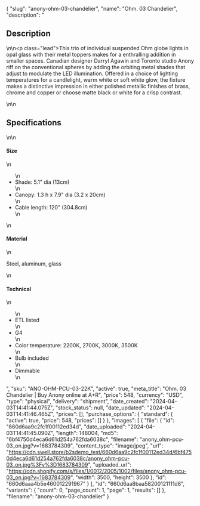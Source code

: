 {
  "slug": "anony-ohm-03-chandelier",
  "name": "Ohm. 03 Chandelier",
  "description": "<h2>Description</h2>\n<!-- split -->\n<p class=\"lead\">This trio of individual suspended Ohm globe lights in opal glass with their metal toppers makes for a enthralling addition in smaller spaces. Canadian designer Darryl Agawin and Toronto studio Anony riff on the conventional spheres by adding the orbiting metal shades that adjust to modulate the LED illumination. Offered in a choice of lighting temperatures for a candlelight, warm white or soft white glow, the fixture makes a distinctive impression in either polished metallic finishes of brass, chrome and copper or choose matte black or white for a crisp contrast. </p>\n<!-- split -->\n<h2>Specifications</h2>\n<!-- split -->\n<h4>Size</h4>\n<ul>\n<li>Shade: 5.1\" dia (13cm)</li>\n<li>Canopy: 1.3 h x 7.9\" dia (3.2 x 20cm)</li>\n<li>Cable length: 120\" (304.8cm)</li>\n</ul>\n<h4>Material</h4>\n<p>Steel, aluminum, glass</p>\n<h4>Technical</h4>\n<ul>\n<li>ETL listed</li>\n<li>G4</li>\n<li>Color temperature: 2200K, 2700K, 3000K, 3500K</li>\n<li>Bulb included</li>\n<li>Dimmable</li>\n</ul>",
  "sku": "ANO-OHM-PCU-03-22K",
  "active": true,
  "meta_title": "Ohm. 03 Chandelier | Buy Anony online at A+R",
  "price": 548,
  "currency": "USD",
  "type": "physical",
  "delivery": "shipment",
  "date_created": "2024-04-03T14:41:44.075Z",
  "stock_status": null,
  "date_updated": "2024-04-03T14:41:46.465Z",
  "prices": [],
  "purchase_options": {
    "standard": {
      "active": true,
      "price": 548,
      "prices": []
    }
  },
  "images": [
    {
      "file": {
        "id": "660d6aa9c2fc1f00112ed34d",
        "date_uploaded": "2024-04-03T14:41:45.090Z",
        "length": 148004,
        "md5": "6bf4750d4eca6d61d254a762fda6038c",
        "filename": "anony_ohm-pcu-03_on.jpg?v=1683784309",
        "content_type": "image/jpeg",
        "url": "https://cdn.swell.store/b2sdemo_test/660d6aa9c2fc1f00112ed34d/6bf4750d4eca6d61d254a762fda6038c/anony_ohm-pcu-03_on.jpg%3Fv%3D1683784309",
        "uploaded_url": "https://cdn.shopify.com/s/files/1/0012/2005/1002/files/anony_ohm-pcu-03_on.jpg?v=1683784309",
        "width": 3500,
        "height": 3500
      },
      "id": "660d6aaa4b5e460012291967"
    }
  ],
  "id": "660d6aa8baa58200121111d8",
  "variants": {
    "count": 0,
    "page_count": 1,
    "page": 1,
    "results": []
  },
  "filename": "anony-ohm-03-chandelier"
}